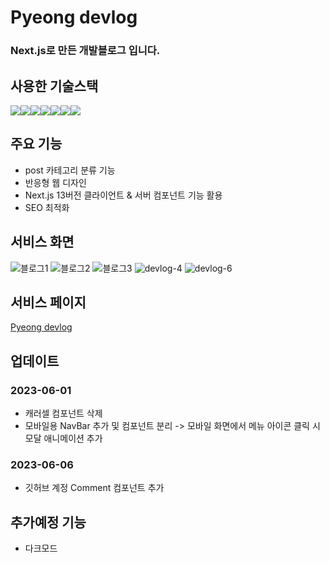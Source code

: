 # Pyeong devlog

### Next.js로 만든 개발블로그 입니다.

## 사용한 기술스택

<div style="display:flex">
<img src="https://img.shields.io/badge/javascript-F7DF1E?style=flat-squre&logo=JavaScript&logoColor=black">
<img src="https://img.shields.io/badge/react-61DAFB?style=flat-squre&logo=React&logoColor=black">
<img src="https://img.shields.io/badge/nextjs-fff?style=flat-squre&logo=Next.js&logoColor=black">
<img src="https://img.shields.io/badge/TailwindCSS-blue?style=flat-squre&logo=TailwindCSS">
<img src="https://img.shields.io/badge/html-E34F26?style=flat-squre&logo=HTML5&logoColor=black">
<img src="https://img.shields.io/badge/css-1572B6?style=flat-squre&logo=CSS3&logoColor=black">
<img src="https://img.shields.io/badge/GitHub-181717?style=flat-squre&logo=Github&logoColor=white">
</div>

## 주요 기능

- post 카테고리 분류 기능
- 반응형 웹 디자인
- Next.js 13버전 클라이언트 & 서버 컴포넌트 기능 활용
- SEO 최적화

## 서비스 화면

![블로그1](https://github.com/pyeong777/Devlog-Next.js/assets/80046065/5f2ee6db-4ac0-44a2-aa39-bf3f5c18aa31)
![블로그2](https://github.com/pyeong777/Devlog-Next.js/assets/80046065/d38e9219-1d29-4948-aa42-16f65a33155d)
![블로그3](https://github.com/pyeong777/Devlog-Next.js/assets/80046065/0fa3b156-47a5-45d6-8b80-407d7525765d)
![devlog-4](https://github.com/pyeong777/Devlog-Next.js/assets/80046065/aae21c69-9e46-4862-a7fc-343100b4d021)
![devlog-6](https://github.com/pyeong777/Devlog-Next.js/assets/80046065/c077b29f-e3c2-4226-99e6-489d3a118e3e)

## 서비스 페이지

<a href="https://pyeongdevlog.vercel.app/" target="_blank">Pyeong devlog</a>

## 업데이트

### 2023-06-01

- 캐러셀 컴포넌트 삭제
- 모바일용 NavBar 추가 및 컴포넌트 분리
  -> 모바일 화면에서 메뉴 아이콘 클릭 시 모달 애니메이션 추가

### 2023-06-06

- 깃허브 계정 Comment 컴포넌트 추가

## 추가예정 기능

- 다크모드
